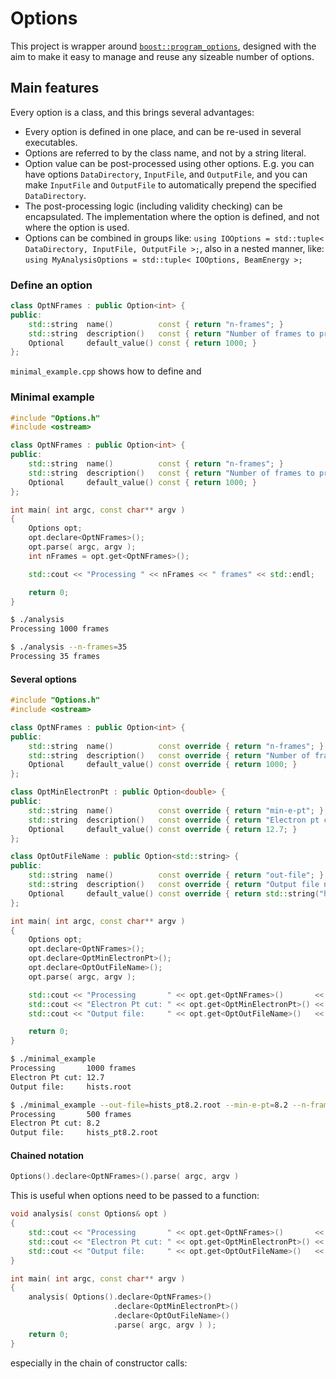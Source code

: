 # Options #
This project is wrapper around [```boost::program_options```](http://www.boost.org/doc/libs/1_63_0/doc/html/program_options.html), designed with the aim to make it easy to manage and reuse any sizeable number of options.

## Main features
Every option is a class, and this brings several advantages:

* Every option is defined in one place, and can be re-used in several executables.
* Options are referred to by the class name, and not by a string literal.
* Option value can be post-processed using other options. E.g. you can have options ```DataDirectory```, ```InputFile```, and ```OutputFile```, and you can make ```InputFile``` and ```OutputFile``` to automatically prepend the specified ```DataDirectory```.
* The post-processing logic (including validity checking) can be encapsulated. The implementation where the option is defined, and not where the option is used.
* Options can be combined in groups like: ```using IOOptions = std::tuple< DataDirectory, InputFile, OutputFile >;```, 
  also in a nested manner, like: ```using MyAnalysisOptions = std::tuple< IOOptions, BeamEnergy >;```



### Define an option
```c++
class OptNFrames : public Option<int> {
public:
    std::string  name()          const { return "n-frames"; }
    std::string  description()   const { return "Number of frames to process"; }
    Optional     default_value() const { return 1000; }
};
```


```minimal_example.cpp``` shows how to define and 




### Minimal example

```c++
#include "Options.h"
#include <ostream>

class OptNFrames : public Option<int> {
public:
    std::string  name()          const { return "n-frames"; }
    std::string  description()   const { return "Number of frames to process"; }
    Optional     default_value() const { return 1000; }
};

int main( int argc, const char** argv )
{
    Options opt;
    opt.declare<OptNFrames>();
    opt.parse( argc, argv );
    int nFrames = opt.get<OptNFrames>();

    std::cout << "Processing " << nFrames << " frames" << std::endl;

    return 0;
}
```

```sh
$ ./analysis
Processing 1000 frames
```
```sh
$ ./analysis --n-frames=35
Processing 35 frames
```

#### Several options
```c++
#include "Options.h"
#include <ostream>

class OptNFrames : public Option<int> {
public:
    std::string  name()          const override { return "n-frames"; }
    std::string  description()   const override { return "Number of frames to process"; }
    Optional     default_value() const override { return 1000; }
};

class OptMinElectronPt : public Option<double> {
public:
    std::string  name()          const override { return "min-e-pt"; }
    std::string  description()   const override { return "Electron pt cut [MeV]"; }
    Optional     default_value() const override { return 12.7; }
};

class OptOutFileName : public Option<std::string> {
public:
    std::string  name()          const override { return "out-file"; }
    std::string  description()   const override { return "Output file name"; }
    Optional     default_value() const override { return std::string("hists.root"); }
};

int main( int argc, const char** argv )
{
    Options opt;
    opt.declare<OptNFrames>();
    opt.declare<OptMinElectronPt>();
    opt.declare<OptOutFileName>();
    opt.parse( argc, argv );

    std::cout << "Processing       " << opt.get<OptNFrames>()       << " frames" << std::endl;
    std::cout << "Electron Pt cut: " << opt.get<OptMinElectronPt>() << std::endl;
    std::cout << "Output file:     " << opt.get<OptOutFileName>()   << std::endl;

    return 0;
}
```

```bash
$ ./minimal_example
Processing       1000 frames
Electron Pt cut: 12.7
Output file:     hists.root
```
```bash
$ ./minimal_example --out-file=hists_pt8.2.root --min-e-pt=8.2 --n-frames=500
Processing       500 frames
Electron Pt cut: 8.2
Output file:     hists_pt8.2.root
```



#### Chained notation
```c++
Options().declare<OptNFrames>().parse( argc, argv )
```
This is useful when options need to be passed to a function:

```c++
void analysis( const Options& opt )
{
    std::cout << "Processing       " << opt.get<OptNFrames>()       << " frames" << std::endl;
    std::cout << "Electron Pt cut: " << opt.get<OptMinElectronPt>() << std::endl;
    std::cout << "Output file:     " << opt.get<OptOutFileName>()   << std::endl;
}

int main( int argc, const char** argv )
{
    analysis( Options().declare<OptNFrames>()
                       .declare<OptMinElectronPt>()
                       .declare<OptOutFileName>()
                       .parse( argc, argv ) );
    return 0;
}
```

especially in the chain of constructor calls: